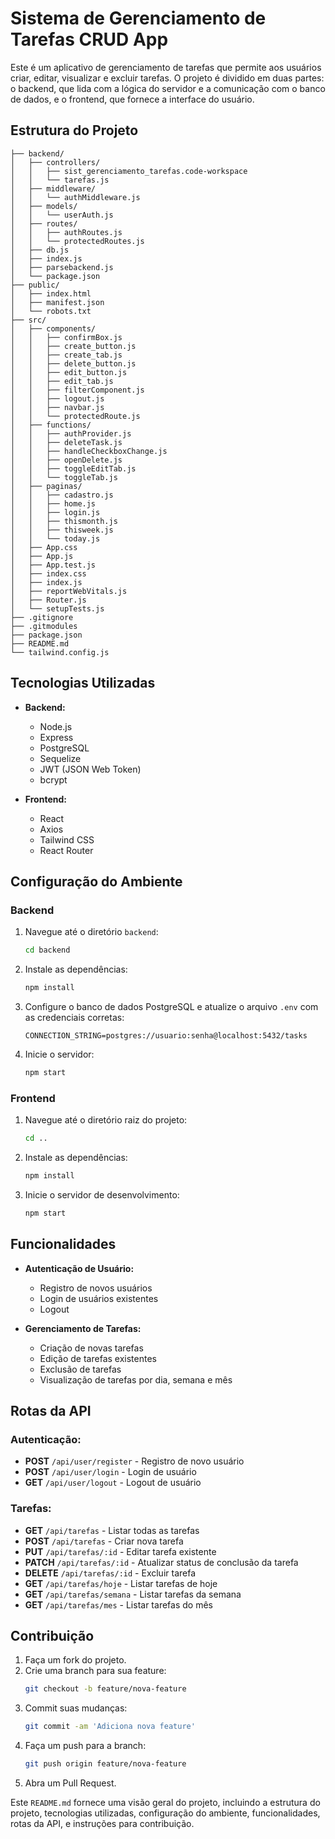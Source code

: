 # Sistema de Gerenciamento de Tarefas CRUD App

Este é um aplicativo de gerenciamento de tarefas que permite aos usuários criar, editar, visualizar e excluir tarefas. O projeto é dividido em duas partes: o backend, que lida com a lógica do servidor e a comunicação com o banco de dados, e o frontend, que fornece a interface do usuário.

## Estrutura do Projeto

```plaintext
├── backend/
│   ├── controllers/
│   │   ├── sist_gerenciamento_tarefas.code-workspace
│   │   └── tarefas.js
│   ├── middleware/
│   │   └── authMiddleware.js
│   ├── models/
│   │   └── userAuth.js
│   ├── routes/
│   │   ├── authRoutes.js
│   │   └── protectedRoutes.js
│   ├── db.js
│   ├── index.js
│   ├── parsebackend.js
│   └── package.json
├── public/
│   ├── index.html
│   ├── manifest.json
│   └── robots.txt
├── src/
│   ├── components/
│   │   ├── confirmBox.js
│   │   ├── create_button.js
│   │   ├── create_tab.js
│   │   ├── delete_button.js
│   │   ├── edit_button.js
│   │   ├── edit_tab.js
│   │   ├── filterComponent.js
│   │   ├── logout.js
│   │   ├── navbar.js
│   │   └── protectedRoute.js
│   ├── functions/
│   │   ├── authProvider.js
│   │   ├── deleteTask.js
│   │   ├── handleCheckboxChange.js
│   │   ├── openDelete.js
│   │   ├── toggleEditTab.js
│   │   └── toggleTab.js
│   ├── paginas/
│   │   ├── cadastro.js
│   │   ├── home.js
│   │   ├── login.js
│   │   ├── thismonth.js
│   │   ├── thisweek.js
│   │   └── today.js
│   ├── App.css
│   ├── App.js
│   ├── App.test.js
│   ├── index.css
│   ├── index.js
│   ├── reportWebVitals.js
│   ├── Router.js
│   └── setupTests.js
├── .gitignore
├── .gitmodules
├── package.json
├── README.md
└── tailwind.config.js
```

## Tecnologias Utilizadas

- **Backend:**
  - Node.js
  - Express
  - PostgreSQL
  - Sequelize
  - JWT (JSON Web Token)
  - bcrypt

- **Frontend:**
  - React
  - Axios
  - Tailwind CSS
  - React Router

## Configuração do Ambiente

### Backend

1. Navegue até o diretório `backend`:
   ```bash
   cd backend
   ```

2. Instale as dependências:
   ```bash
   npm install
   ```

3. Configure o banco de dados PostgreSQL e atualize o arquivo `.env` com as credenciais corretas:
   ```plaintext
   CONNECTION_STRING=postgres://usuario:senha@localhost:5432/tasks
   ```

4. Inicie o servidor:
   ```bash
   npm start
   ```

### Frontend

1. Navegue até o diretório raiz do projeto:
   ```bash
   cd ..
   ```

2. Instale as dependências:
   ```bash
   npm install
   ```

3. Inicie o servidor de desenvolvimento:
   ```bash
   npm start
   ```

## Funcionalidades

- **Autenticação de Usuário:**
  - Registro de novos usuários
  - Login de usuários existentes
  - Logout

- **Gerenciamento de Tarefas:**
  - Criação de novas tarefas
  - Edição de tarefas existentes
  - Exclusão de tarefas
  - Visualização de tarefas por dia, semana e mês

## Rotas da API

### Autenticação:

- **POST** `/api/user/register` - Registro de novo usuário
- **POST** `/api/user/login` - Login de usuário
- **GET** `/api/user/logout` - Logout de usuário

### Tarefas:

- **GET** `/api/tarefas` - Listar todas as tarefas
- **POST** `/api/tarefas` - Criar nova tarefa
- **PUT** `/api/tarefas/:id` - Editar tarefa existente
- **PATCH** `/api/tarefas/:id` - Atualizar status de conclusão da tarefa
- **DELETE** `/api/tarefas/:id` - Excluir tarefa
- **GET** `/api/tarefas/hoje` - Listar tarefas de hoje
- **GET** `/api/tarefas/semana` - Listar tarefas da semana
- **GET** `/api/tarefas/mes` - Listar tarefas do mês

## Contribuição

1. Faça um fork do projeto.
2. Crie uma branch para sua feature:
   ```bash
   git checkout -b feature/nova-feature
   ```
3. Commit suas mudanças:
   ```bash
   git commit -am 'Adiciona nova feature'
   ```
4. Faça um push para a branch:
   ```bash
   git push origin feature/nova-feature
   ```
5. Abra um Pull Request.

Este `README.md` fornece uma visão geral do projeto, incluindo a estrutura do projeto, tecnologias utilizadas, configuração do ambiente, funcionalidades, rotas da API, e instruções para contribuição.

